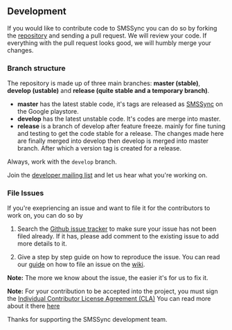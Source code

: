 ## Development

If you would like to contribute code to SMSSync you can do so by forking the [repository][1] and sending a pull request. We will review your code. If everything with the pull request looks good, we will humbly merge your changes.

### Branch structure

The repository is made up of three main branches: **master (stable)**, **develop (ustable)** and **release (quite stable and a temporary branch)**.

* **master** has the latest stable code, it's tags are released as [SMSSync][1] on the Google playstore.
* **develop** has the latest unstable code. It's codes are merge into master.
* **release** is a branch of develop after feature freeze. mainly for fine tuning and testing to get the code stable for a release. The changes made here are finally merged into develop then develop is merged into master branch. After which a version tag is created for a release.

Always, work with the `develop` branch.

Join the [developer mailing list][2] and let us hear what you're working on.

### File Issues

If you're exepriencing an issue and want to file it for the contributors to work on, you can do so by

1. Search the [Github issue tracker][3] to make sure your issue has not been filed already. If it has, please add comment to the existing issue to add more details to it.

2. Give a step by step guide on how to reproduce the issue. You can read our [guide][4] on how to file an issue on the [wiki][4].

**Note:** The more we know about the issue, the easier it's for us to fix it.

**Note:** For your contribution to be accepted into the project, you must sign the [Individual Contributor License Agreement (CLA)][5] You can read more about it there [here][6]

Thanks for supporting the SMSSync development team.

[1]: https://github.com/ushahidi/SMSSync
[2]: http://list.ushahidi.com
[3]: https://github.com/ushahidi/SMSSync/issues
[4]: https://wiki.ushahidi.com/display/WIKI/Report+a+bug
[5]: https://docs.google.com/forms/d/15LyeKTOP36T5u3290o4hsmqv79v-m_s2QSmgMJXpYp8/viewform
[6]: https://wiki.ushahidi.com/display/WIKI/Licenses
